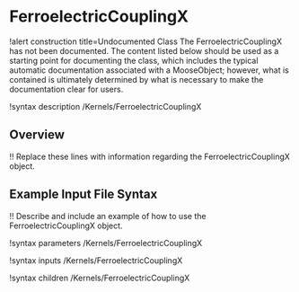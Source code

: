 # FerroelectricCouplingX

!alert construction title=Undocumented Class
The FerroelectricCouplingX has not been documented. The content listed below should be used as a starting point for
documenting the class, which includes the typical automatic documentation associated with a
MooseObject; however, what is contained is ultimately determined by what is necessary to make the
documentation clear for users.

!syntax description /Kernels/FerroelectricCouplingX

## Overview

!! Replace these lines with information regarding the FerroelectricCouplingX object.

## Example Input File Syntax

!! Describe and include an example of how to use the FerroelectricCouplingX object.

!syntax parameters /Kernels/FerroelectricCouplingX

!syntax inputs /Kernels/FerroelectricCouplingX

!syntax children /Kernels/FerroelectricCouplingX
